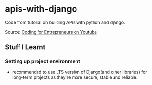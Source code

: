 # apis-with-django

Code from tutorial on building APIs with python and django.

Source: [Coding for Entrepreneurs on Youtube](https://www.youtube.com/watch?v=c708Nf0cHrs)

## Stuff I Learnt

### Setting up project environment
- recommended to use LTS version of Django(and other libraries) for long-term projects as they're more secure, stable and reliable.